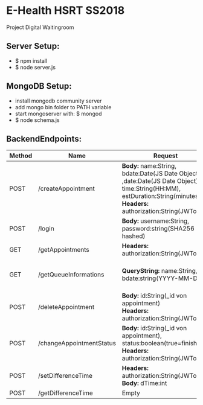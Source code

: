 # E-Health HSRT SS2018
Project Digital Waitingroom

## Server Setup:
* $ npm install
* $ node server.js

## MongoDB Setup:
* install mongodb community server
* add mongo bin folder to PATH variable
* start mongoserver with: $ mongod
* $ node schema.js

## BackendEndpoints:

| Method        | Name               | Request  | Response |
| ------------- | ------------------ | -------- | -------- |
| POST          | /createAppointment | **Body:** name:String, bdate:Date(JS Date Object) ,date:Date(JS Date Object), time:String(HH:MM), estDuration:String(minutes) </br> **Headers:** authorization:String(JWToken) | HTTP Status code: 200 OK |
| POST          | /login             | **Body:** username:String, password:string(SHA256 hashed) | 200 OK + JWToken |
| GET           | /getAppointments   | **Headers:** authorization:String(JWToken) | Appointment[] |
| GET           | /getQueueInformations  | **QueryString:** name:String, bdate:string(YYYY-MM-DD)  | JSON with position, appointmentTime, delayDuration |
| POST		      | /deleteAppointment | **Body:** id:String(_id von appointment) </br> **Headers:** authorization:String(JWToken)| 200 OK |
| POST          | /changeAppointmentStatus | **Body:** id:String(_id von appointment), status:boolean(true=finished)</br>**Headers:** authorization:String(JWToken)| 200 OK |
| POST          | /setDifferenceTime | **Headers:** authorization:String(JWToken) </br> **Body:** dTime:int | valid=200 OK; notValid=401 UNAUTHORIZED |
| POST          | /getDifferenceTime | Empty |  valid=200 OK;|
